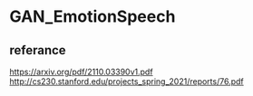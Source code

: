 # GAN_EmotionSpeech


## referance
https://arxiv.org/pdf/2110.03390v1.pdf
http://cs230.stanford.edu/projects_spring_2021/reports/76.pdf